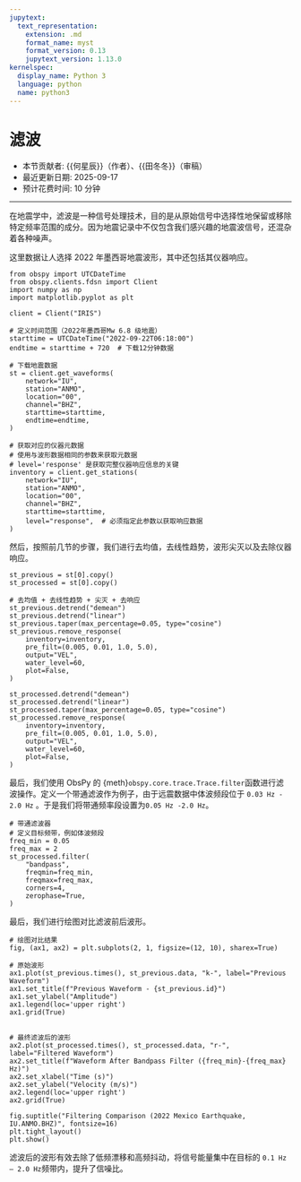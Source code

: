 ```yaml
---
jupytext:
  text_representation:
    extension: .md
    format_name: myst
    format_version: 0.13
    jupytext_version: 1.13.0
kernelspec:
  display_name: Python 3
  language: python
  name: python3
---
```


# 滤波

- 本节贡献者: {{何星辰}}（作者）、{{田冬冬}}（审稿）
- 最近更新日期: 2025-09-17
- 预计花费时间: 10 分钟

---

在地震学中，滤波是一种信号处理技术，目的是从原始信号中选择性地保留或移除特定频率范围的成分。因为地震记录中不仅包含我们感兴趣的地震波信号，还混杂着各种噪声。

这里数据让人选择 2022 年墨西哥地震波形，其中还包括其仪器响应。

```{code-cell} ipython3
from obspy import UTCDateTime
from obspy.clients.fdsn import Client
import numpy as np
import matplotlib.pyplot as plt

client = Client("IRIS") 

# 定义时间范围（2022年墨西哥Mw 6.8 级地震）
starttime = UTCDateTime("2022-09-22T06:18:00")
endtime = starttime + 720  # 下载12分钟数据

# 下载地震数据
st = client.get_waveforms(
    network="IU",
    station="ANMO", 
    location="00", 
    channel="BHZ",
    starttime=starttime, 
    endtime=endtime,
)    

# 获取对应的仪器元数据
# 使用与波形数据相同的参数来获取元数据
# level='response' 是获取完整仪器响应信息的关键
inventory = client.get_stations(
    network="IU",
    station="ANMO",
    location="00",
    channel="BHZ",
    starttime=starttime,
    level="response",  # 必须指定此参数以获取响应数据
)
```

然后，按照前几节的步骤，我们进行去均值，去线性趋势，波形尖灭以及去除仪器响应。

```{code-cell} ipython3
st_previous = st[0].copy()
st_processed = st[0].copy()

# 去均值 + 去线性趋势 + 尖灭 + 去响应
st_previous.detrend("demean")
st_previous.detrend("linear")
st_previous.taper(max_percentage=0.05, type="cosine")  
st_previous.remove_response(
    inventory=inventory,
    pre_filt=(0.005, 0.01, 1.0, 5.0),
    output="VEL",       
    water_level=60,     
    plot=False,          
)

st_processed.detrend("demean")
st_processed.detrend("linear")
st_processed.taper(max_percentage=0.05, type="cosine")  
st_processed.remove_response(
    inventory=inventory,
    pre_filt=(0.005, 0.01, 1.0, 5.0),
    output="VEL",       
    water_level=60,     
    plot=False,          
)
```
最后，我们使用 ObsPy 的 {meth}`obspy.core.trace.Trace.filter`函数进行滤波操作。定义一个带通滤波作为例子，由于远震数据中体波频段位于 `0.03 Hz - 2.0 Hz` 。于是我们将带通频率段设置为`0.05 Hz -2.0 Hz`。

```{code-cell} ipython3
# 带通滤波器
# 定义目标频带，例如体波频段
freq_min = 0.05
freq_max = 2
st_processed.filter(
    "bandpass",
    freqmin=freq_min,
    freqmax=freq_max,
    corners=4,
    zerophase=True,
)
```

最后，我们进行绘图对比滤波前后波形。

```{code-cell} ipython3
# 绘图对比结果
fig, (ax1, ax2) = plt.subplots(2, 1, figsize=(12, 10), sharex=True)

# 原始波形
ax1.plot(st_previous.times(), st_previous.data, "k-", label="Previous Waveform")
ax1.set_title(f"Previous Waveform - {st_previous.id}")
ax1.set_ylabel("Amplitude")
ax1.legend(loc='upper right')
ax1.grid(True)


# 最终滤波后的波形
ax2.plot(st_processed.times(), st_processed.data, "r-", label="Filtered Waveform")
ax2.set_title(f"Waveform After Bandpass Filter ({freq_min}-{freq_max} Hz)")
ax2.set_xlabel("Time (s)")
ax2.set_ylabel("Velocity (m/s)")
ax2.legend(loc='upper right')
ax2.grid(True)

fig.suptitle("Filtering Comparison (2022 Mexico Earthquake, IU.ANMO.BHZ)", fontsize=16)
plt.tight_layout()
plt.show()
```

滤波后的波形有效去除了低频漂移和高频抖动，将信号能量集中在目标的 `0.1 Hz – 2.0 Hz`频带内，提升了信噪比。
